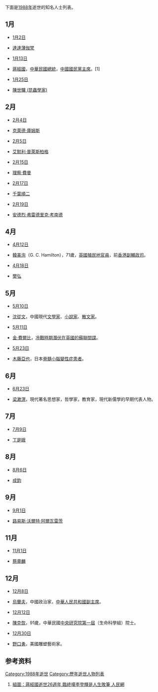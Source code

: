 下面是[1988年](../Page/1988年.md "wikilink")逝世的知名人士列表。

## 1月

  - [1月2日](../Page/1月2日.md "wikilink")

<!-- end list -->

  - [達達薄伽梵](https://zh.wikipedia.org/wiki/達達薄伽梵 "wikilink")

<!-- end list -->

  - [1月13日](../Page/1月13日.md "wikilink")

<!-- end list -->

  - [蔣經國](../Page/蔣經國.md "wikilink")，[中華民國總統](../Page/中華民國總統.md "wikilink")，[中國國民黨主席](../Page/中國國民黨主席.md "wikilink")。\[1\]

<!-- end list -->

  - [1月25日](../Page/1月25日.md "wikilink")

<!-- end list -->

  - [陳世驤 (昆蟲學家)](https://zh.wikipedia.org/wiki/陳世驤_\(昆蟲學家\) "wikilink")

## 2月

  - [2月4日](../Page/2月4日.md "wikilink")

<!-- end list -->

  - [克萊德·庫姆斯](https://zh.wikipedia.org/wiki/克萊德·庫姆斯 "wikilink")

<!-- end list -->

  - [2月5日](../Page/2月5日.md "wikilink")

<!-- end list -->

  - [艾默利·普萊斯柏格](../Page/艾默利·普萊斯柏格.md "wikilink")

<!-- end list -->

  - [2月15日](../Page/2月15日.md "wikilink")

<!-- end list -->

  - [理察·費曼](https://zh.wikipedia.org/wiki/理察·費曼 "wikilink")

<!-- end list -->

  - [2月17日](../Page/2月17日.md "wikilink")

<!-- end list -->

  - [千葉順二](../Page/千葉順二.md "wikilink")

<!-- end list -->

  - [2月19日](../Page/2月19日.md "wikilink")

<!-- end list -->

  - [安德烈·弗雷德里克·考南德](../Page/安德烈·弗雷德里克·考南德.md "wikilink")

## 4月

  - [4月12日](../Page/4月12日.md "wikilink")

<!-- end list -->

  - [韓美洵](../Page/韓美洵.md "wikilink")（G. C.
    Hamilton），71歲，[英國](https://zh.wikipedia.org/wiki/英國 "wikilink")[殖民地官員](https://zh.wikipedia.org/wiki/英國殖民地 "wikilink")，前[香港](../Page/香港.md "wikilink")[副輔政司](https://zh.wikipedia.org/wiki/香港輔政司 "wikilink")。

<!-- end list -->

  - [4月18日](../Page/4月18日.md "wikilink")

<!-- end list -->

  - [樊弘](../Page/樊弘.md "wikilink")

## 5月

  - [5月10日](../Page/5月10日.md "wikilink")

<!-- end list -->

  - [沈從文](https://zh.wikipedia.org/wiki/沈從文 "wikilink")，中國現代[文學家](https://zh.wikipedia.org/wiki/文學家 "wikilink")、[小說家](https://zh.wikipedia.org/wiki/小說家 "wikilink")、[散文家](https://zh.wikipedia.org/wiki/散文家 "wikilink")。

<!-- end list -->

  - [5月11日](../Page/5月11日.md "wikilink")

<!-- end list -->

  - [金·費爾比](../Page/金·費爾比.md "wikilink")，[冷戰時期潛伏在](https://zh.wikipedia.org/wiki/冷戰時期 "wikilink")[英國的蘇聯間諜](https://zh.wikipedia.org/wiki/英國 "wikilink")。

<!-- end list -->

  - [5月23日](../Page/5月23日.md "wikilink")

<!-- end list -->

  - [木藤亞也](../Page/木藤亞也.md "wikilink")，日本[脊髓小腦變性症患者](https://zh.wikipedia.org/wiki/脊髓小腦變性症 "wikilink")。

## 6月

  - [6月23日](../Page/6月23日.md "wikilink")

<!-- end list -->

  - [梁漱溟](../Page/梁漱溟.md "wikilink")，現代著名思想家，哲學家，教育家，現代新儒學的早期代表人物。

## 7月

  - [7月9日](https://zh.wikipedia.org/wiki/7月9日 "wikilink")

<!-- end list -->

  - [丁是娥](../Page/丁是娥.md "wikilink")

## 8月

  - [8月6日](../Page/8月6日.md "wikilink")

<!-- end list -->

  - [成鈞](https://zh.wikipedia.org/wiki/成鈞 "wikilink")

## 9月

  - [9月1日](../Page/9月1日.md "wikilink")

<!-- end list -->

  - [路易斯·沃爾特·阿爾瓦雷茨](https://zh.wikipedia.org/wiki/路易斯·沃爾特·阿爾瓦雷茨 "wikilink")

## 11月

  - [11月1日](../Page/11月1日.md "wikilink")

<!-- end list -->

  - [蔡章麟](https://zh.wikipedia.org/wiki/蔡章麟 "wikilink")

## 12月

  - [12月8日](../Page/12月8日.md "wikilink")

<!-- end list -->

  - [烏蘭夫](https://zh.wikipedia.org/wiki/烏蘭夫 "wikilink")，中國政治家，[中華人民共和國副主席](https://zh.wikipedia.org/wiki/中華人民共和國副主席 "wikilink")。

<!-- end list -->

  - [12月12日](../Page/12月12日.md "wikilink")

<!-- end list -->

  - [陳克恢](../Page/陳克恢.md "wikilink")，91歲，中華民國[中央研究院第一屆](https://zh.wikipedia.org/wiki/中央研究院 "wikilink")（生命科學組）院士。

<!-- end list -->

  - [12月30日](../Page/12月30日.md "wikilink")

<!-- end list -->

  - [野口勇](../Page/野口勇.md "wikilink")，美國雕塑藝術家。

## 参考资料

[Category:1988年逝世](https://zh.wikipedia.org/wiki/Category:1988年逝世 "wikilink")
[Category:歷年逝世人物列表](https://zh.wikipedia.org/wiki/Category:歷年逝世人物列表 "wikilink")

1.  [組圖：蔣經國逝世26週年 臨終嘆李登輝是人生敗筆
    人民網](http://gb.cri.cn/42071/2014/01/14/7371s4390162.htm)